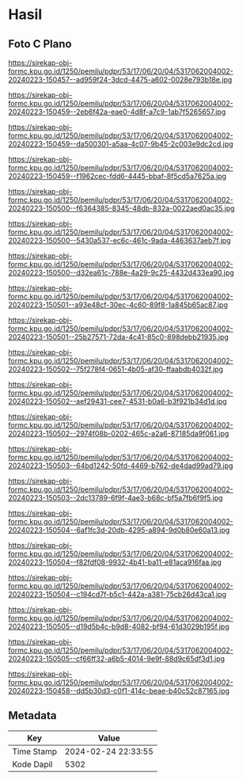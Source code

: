 # Hasil

## Foto C Plano

https://sirekap-obj-formc.kpu.go.id/1250/pemilu/pdpr/53/17/06/20/04/5317062004002-20240223-150457--ad959f24-3dcd-4475-a602-0028e793b18e.jpg

https://sirekap-obj-formc.kpu.go.id/1250/pemilu/pdpr/53/17/06/20/04/5317062004002-20240223-150459--2eb6f42a-eae0-4d8f-a7c9-1ab7f5265657.jpg

https://sirekap-obj-formc.kpu.go.id/1250/pemilu/pdpr/53/17/06/20/04/5317062004002-20240223-150459--da500301-a5aa-4c07-9b45-2c003e9dc2cd.jpg

https://sirekap-obj-formc.kpu.go.id/1250/pemilu/pdpr/53/17/06/20/04/5317062004002-20240223-150459--f1962cec-fdd6-4445-bbaf-8f5cd5a7625a.jpg

https://sirekap-obj-formc.kpu.go.id/1250/pemilu/pdpr/53/17/06/20/04/5317062004002-20240223-150500--f6364385-8345-48db-832a-0022aed0ac35.jpg

https://sirekap-obj-formc.kpu.go.id/1250/pemilu/pdpr/53/17/06/20/04/5317062004002-20240223-150500--5430a537-ec6c-461c-9ada-4463637aeb7f.jpg

https://sirekap-obj-formc.kpu.go.id/1250/pemilu/pdpr/53/17/06/20/04/5317062004002-20240223-150500--d32ea61c-788e-4a29-9c25-4432d433ea90.jpg

https://sirekap-obj-formc.kpu.go.id/1250/pemilu/pdpr/53/17/06/20/04/5317062004002-20240223-150501--a93e48cf-30ec-4c60-89f8-1a845b65ac87.jpg

https://sirekap-obj-formc.kpu.go.id/1250/pemilu/pdpr/53/17/06/20/04/5317062004002-20240223-150501--25b27571-72da-4c41-85c0-898debb21935.jpg

https://sirekap-obj-formc.kpu.go.id/1250/pemilu/pdpr/53/17/06/20/04/5317062004002-20240223-150502--75f278f4-0651-4b05-af30-ffaabdb4032f.jpg

https://sirekap-obj-formc.kpu.go.id/1250/pemilu/pdpr/53/17/06/20/04/5317062004002-20240223-150502--aef29431-cee7-4531-b0a6-b3f921b34d1d.jpg

https://sirekap-obj-formc.kpu.go.id/1250/pemilu/pdpr/53/17/06/20/04/5317062004002-20240223-150502--2974f08b-0202-465c-a2a6-87185da9f061.jpg

https://sirekap-obj-formc.kpu.go.id/1250/pemilu/pdpr/53/17/06/20/04/5317062004002-20240223-150503--64bd1242-50fd-4469-b762-de4dad99ad79.jpg

https://sirekap-obj-formc.kpu.go.id/1250/pemilu/pdpr/53/17/06/20/04/5317062004002-20240223-150503--2dc13789-6f9f-4ae3-b68c-bf5a7fb6f9f5.jpg

https://sirekap-obj-formc.kpu.go.id/1250/pemilu/pdpr/53/17/06/20/04/5317062004002-20240223-150504--6af1fc3d-20db-4295-a894-9d0b80e60a13.jpg

https://sirekap-obj-formc.kpu.go.id/1250/pemilu/pdpr/53/17/06/20/04/5317062004002-20240223-150504--f82fdf08-9932-4b41-ba11-e81aca916faa.jpg

https://sirekap-obj-formc.kpu.go.id/1250/pemilu/pdpr/53/17/06/20/04/5317062004002-20240223-150504--c194cd7f-b5c1-442a-a381-75cb26d43ca1.jpg

https://sirekap-obj-formc.kpu.go.id/1250/pemilu/pdpr/53/17/06/20/04/5317062004002-20240223-150505--d19d5b4c-b9d8-4082-bf94-61d3029b195f.jpg

https://sirekap-obj-formc.kpu.go.id/1250/pemilu/pdpr/53/17/06/20/04/5317062004002-20240223-150505--cf66ff32-a6b5-4014-9e9f-88d9c65df3d1.jpg

https://sirekap-obj-formc.kpu.go.id/1250/pemilu/pdpr/53/17/06/20/04/5317062004002-20240223-150458--dd5b30d3-c0f1-414c-beae-b40c52c87165.jpg


## Metadata

| Key        | Value               |
| ---------- | ------------------- |
| Time Stamp | 2024-02-24 22:33:55 |
| Kode Dapil | 5302                |



